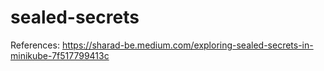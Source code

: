 # sealed-secrets

References: https://sharad-be.medium.com/exploring-sealed-secrets-in-minikube-7f517799413c
